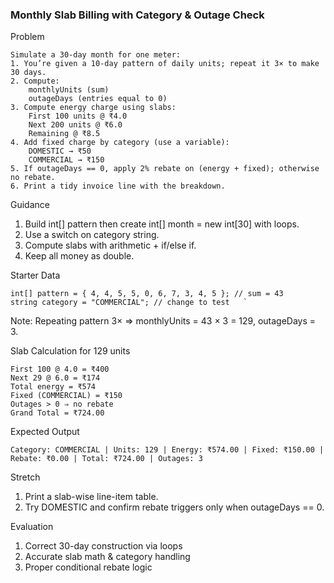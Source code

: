 ### Monthly Slab Billing with Category & Outage Check

Problem

    Simulate a 30-day month for one meter:
    1. You’re given a 10-day pattern of daily units; repeat it 3× to make 30 days.
    2. Compute:
        monthlyUnits (sum)
        outageDays (entries equal to 0)
    3. Compute energy charge using slabs:
        First 100 units @ ₹4.0
        Next 200 units @ ₹6.0
        Remaining @ ₹8.5
    4. Add fixed charge by category (use a variable):
        DOMESTIC → ₹50
        COMMERCIAL → ₹150
    5. If outageDays == 0, apply 2% rebate on (energy + fixed); otherwise no rebate.
    6. Print a tidy invoice line with the breakdown.

Guidance

1. Build int[] pattern then create int[] month = new int[30] with loops.
2. Use a switch on category string.
3. Compute slabs with arithmetic + if/else if.
4. Keep all money as double.

Starter Data

    int[] pattern = { 4, 4, 5, 5, 0, 6, 7, 3, 4, 5 }; // sum = 43  
    string category = "COMMERCIAL"; // change to test   `
Note: Repeating pattern 3× ⇒ monthlyUnits = 43 × 3 = 129, outageDays = 3.

Slab Calculation for 129 units
    
    First 100 @ 4.0 = ₹400
    Next 29 @ 6.0 = ₹174
    Total energy = ₹574
    Fixed (COMMERCIAL) = ₹150
    Outages > 0 ⇒ no rebate
    Grand Total = ₹724.00

Expected Output

    Category: COMMERCIAL | Units: 129 | Energy: ₹574.00 | Fixed: ₹150.00 | Rebate: ₹0.00 | Total: ₹724.00 | Outages: 3  

Stretch

1. Print a slab-wise line-item table.
2. Try DOMESTIC and confirm rebate triggers only when outageDays == 0.

Evaluation

1. Correct 30-day construction via loops
2. Accurate slab math & category handling
3. Proper conditional rebate logic